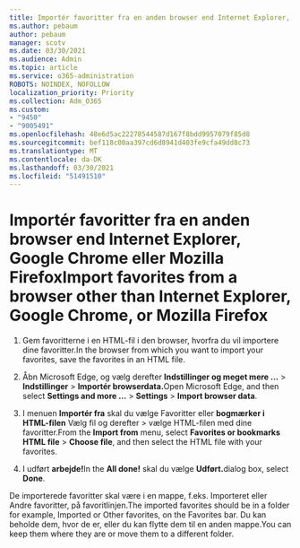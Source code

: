 ```yaml
---
title: Importér favoritter fra en anden browser end Internet Explorer, Google Chrome eller Mozilla Firefox
ms.author: pebaum
author: pebaum
manager: scotv
ms.date: 03/30/2021
ms.audience: Admin
ms.topic: article
ms.service: o365-administration
ROBOTS: NOINDEX, NOFOLLOW
localization_priority: Priority
ms.collection: Adm_O365
ms.custom:
- "9450"
- "9005491"
ms.openlocfilehash: 48e6d5ac22278544587d167f8bdd9957079f85d8
ms.sourcegitcommit: bef118c00aa397cd6d8941d403fe9cfa49dd8c73
ms.translationtype: MT
ms.contentlocale: da-DK
ms.lasthandoff: 03/30/2021
ms.locfileid: "51491510"
---
```

# <a name="import-favorites-from-a-browser-other-than-internet-explorer-google-chrome-or-mozilla-firefox"></a><span data-ttu-id="55213-102">Importér favoritter fra en anden browser end Internet Explorer, Google Chrome eller Mozilla Firefox</span><span class="sxs-lookup"><span data-stu-id="55213-102">Import favorites from a browser other than Internet Explorer, Google Chrome, or Mozilla Firefox</span></span>

1. <span data-ttu-id="55213-103">Gem favoritterne i en HTML-fil i den browser, hvorfra du vil importere dine favoritter.</span><span class="sxs-lookup"><span data-stu-id="55213-103">In the browser from which you want to import your favorites, save the favorites in an HTML file.</span></span>

1. <span data-ttu-id="55213-104">Åbn Microsoft Edge, og vælg derefter **Indstillinger og meget mere ...**  >  **Indstillinger**  >  **Importér browserdata.**</span><span class="sxs-lookup"><span data-stu-id="55213-104">Open Microsoft Edge, and then select **Settings and more ...** > **Settings** > **Import browser data**.</span></span>

1. <span data-ttu-id="55213-105">I menuen **Importér fra** skal du vælge Favoritter eller **bogmærker i HTML-filen** Vælg fil og derefter  >  vælge HTML-filen med dine favoritter.</span><span class="sxs-lookup"><span data-stu-id="55213-105">From the **Import from** menu, select **Favorites or bookmarks HTML file** > **Choose file**, and then select the HTML file with your favorites.</span></span>

1. <span data-ttu-id="55213-106">I udført **arbejde!**</span><span class="sxs-lookup"><span data-stu-id="55213-106">In the **All done!**</span></span> <span data-ttu-id="55213-107">skal du vælge **Udført.**</span><span class="sxs-lookup"><span data-stu-id="55213-107">dialog box, select **Done**.</span></span>

<span data-ttu-id="55213-108">De importerede favoritter skal være i en mappe, f.eks. Importeret eller Andre favoritter, på favoritlinjen.</span><span class="sxs-lookup"><span data-stu-id="55213-108">The imported favorites should be in a folder for example, Imported or Other favorites, on the Favorites bar.</span></span> <span data-ttu-id="55213-109">Du kan beholde dem, hvor de er, eller du kan flytte dem til en anden mappe.</span><span class="sxs-lookup"><span data-stu-id="55213-109">You can keep them where they are or move them to a different folder.</span></span>